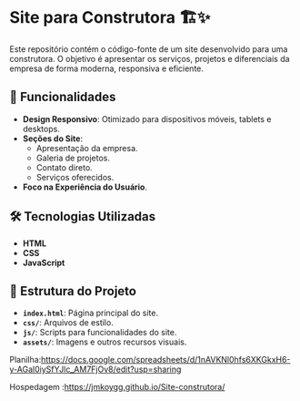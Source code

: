 # Site para Construtora 🏗️✨

Este repositório contém o código-fonte de um site desenvolvido para uma construtora. O objetivo é apresentar os serviços, projetos e diferenciais da empresa de forma moderna, responsiva e eficiente.

## 🌟 Funcionalidades

- **Design Responsivo**: Otimizado para dispositivos móveis, tablets e desktops.
- **Seções do Site**:
  - Apresentação da empresa.
  - Galeria de projetos.
  - Contato direto.
  - Serviços oferecidos.
- **Foco na Experiência do Usuário**.

## 🛠️ Tecnologias Utilizadas

- **HTML**
- **CSS**
- **JavaScript**

## 📂 Estrutura do Projeto

- **`index.html`**: Página principal do site.
- **`css/`**: Arquivos de estilo.
- **`js/`**: Scripts para funcionalidades do site.
- **`assets/`**: Imagens e outros recursos visuais.


Planilha:https://docs.google.com/spreadsheets/d/1nAVKNl0hfs6XKGkxH6-y-AGal0iySfYJlc_AM7FjOv8/edit?usp=sharing

Hospedagem :https://jmkoygg.github.io/Site-construtora/
